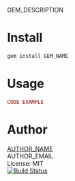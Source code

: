 GEM_DESCRIPTION

Install
=======

```Bash
gem install GEM_NAME
```

Usage
=====

```Ruby
CODE EXAMPLE
```

Author
======
[AUTHOR_NAME](AUTHOR_HOMEPAGE)<br/>
AUTHOR_EMAIL<br/>
License: MIT<br/>
[![Build Status](https://travis-ci.org/AUTHOR_GITHUB/GEM_NAME.png)](https://travis-ci.org/AUTHOR_GITHUB/GEM_NAME)
